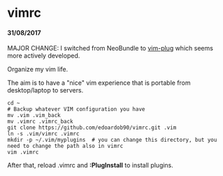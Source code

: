 # vimrc

#### 31/08/2017

MAJOR CHANGE: I switched from NeoBundle to [vim-plug](https://github.com/junegunn/vim-plug) which seems more actively developed.

Organize my vim life.

The aim is to have a "nice" vim experience that is portable from desktop/laptop to servers.

```
cd ~
# Backup whatever VIM configuration you have
mv .vim .vim_back
mv .vimrc .vimrc_back
git clone https://github.com/edoardob90/vimrc.git .vim
ln -s .vim/vimrc .vimrc
mkdir -p ~/.vim/myplugins  # you can change this directory, but you need to change the path also in vimrc
vim .vimrc
```

After that, reload .vimrc and **:PlugInstall** to install plugins.

